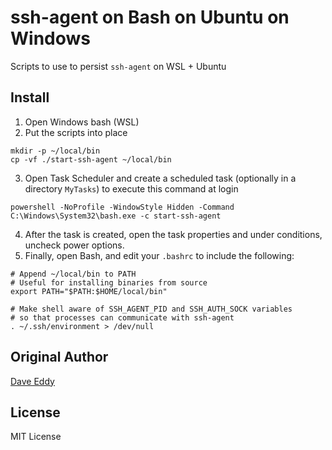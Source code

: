 ssh-agent on Bash on Ubuntu on Windows
======================================

Scripts to use to persist `ssh-agent` on WSL + Ubuntu


Install
-------
1. Open Windows bash (WSL)
2. Put the scripts into place
```
mkdir -p ~/local/bin
cp -vf ./start-ssh-agent ~/local/bin
```
3. Open Task Scheduler and create a scheduled task (optionally in a directory `MyTasks`) to execute this command at login
```
powershell -NoProfile -WindowStyle Hidden -Command C:\Windows\System32\bash.exe -c start-ssh-agent
```
4. After the task is created, open the task properties and under conditions, uncheck power options.
5. Finally, open Bash, and edit your `.bashrc` to include the following:
```
# Append ~/local/bin to PATH
# Useful for installing binaries from source
export PATH="$PATH:$HOME/local/bin"

# Make shell aware of SSH_AGENT_PID and SSH_AUTH_SOCK variables
# so that processes can communicate with ssh-agent
. ~/.ssh/environment > /dev/null
```

Original Author
---------------
[Dave Eddy](http://daveeddy.com/2017/10/18/persistent-sshagent-on-bash-on-ubuntu-on-windows/)

License
-------

MIT License
